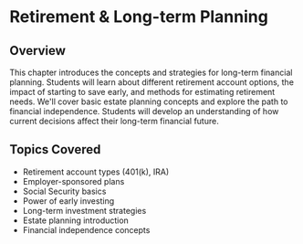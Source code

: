 # Retirement & Long-term Planning

## Overview

This chapter introduces the concepts and strategies for long-term financial planning. Students will learn about different retirement account options, the impact of starting to save early, and methods for estimating retirement needs. We'll cover basic estate planning concepts and explore the path to financial independence. Students will develop an understanding of how current decisions affect their long-term financial future.

## Topics Covered
- Retirement account types (401(k), IRA)
- Employer-sponsored plans
- Social Security basics
- Power of early investing
- Long-term investment strategies
- Estate planning introduction
- Financial independence concepts
